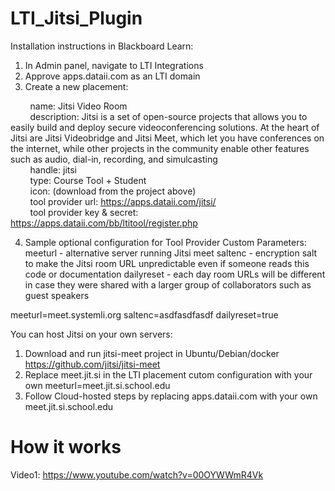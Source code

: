 # LTI_Jitsi_Plugin

Installation instructions in Blackboard Learn:

1. In Admin panel, navigate to LTI Integrations  
2. Approve apps.dataii.com as an LTI domain  
3. Create a new placement:  

  &nbsp;&nbsp;&nbsp;&nbsp;&nbsp;&nbsp;&nbsp;&nbsp;name: Jitsi Video Room  
  &nbsp;&nbsp;&nbsp;&nbsp;&nbsp;&nbsp;&nbsp;&nbsp;description: Jitsi is a set of open-source projects that allows you to easily build and deploy secure videoconferencing solutions. At the heart of Jitsi are Jitsi Videobridge and Jitsi Meet, which let you have conferences on the internet, while other projects in the community enable other features such as audio, dial-in, recording, and simulcasting  
  &nbsp;&nbsp;&nbsp;&nbsp;&nbsp;&nbsp;&nbsp;&nbsp;handle: jitsi  
  &nbsp;&nbsp;&nbsp;&nbsp;&nbsp;&nbsp;&nbsp;&nbsp;type: Course Tool + Student  
  &nbsp;&nbsp;&nbsp;&nbsp;&nbsp;&nbsp;&nbsp;&nbsp;icon: (download from the project above)  
  &nbsp;&nbsp;&nbsp;&nbsp;&nbsp;&nbsp;&nbsp;&nbsp;tool provider url: https://apps.dataii.com/jitsi/  
  &nbsp;&nbsp;&nbsp;&nbsp;&nbsp;&nbsp;&nbsp;&nbsp;tool provider key & secret: https://apps.dataii.com/bb/ltitool/register.php  

4. Sample optional configuration for Tool Provider Custom Parameters:
meeturl - alternative server running Jitsi meet
saltenc - encryption salt to make the Jitsi room URL unpredictable even if someone reads this code or documentation
dailyreset - each day room URLs will be different in case they were shared with a larger group of collaborators such as guest speakers

meeturl=meet.systemli.org
saltenc=asdfasdfasdf
dailyreset=true

You can host Jitsi on your own servers:
1. Download and run jitsi-meet project in Ubuntu/Debian/docker
https://github.com/jitsi/jitsi-meet
2. Replace meet.jit.si in the LTI placement cutom configuration with your own meeturl=meet.jit.si.school.edu 
3. Follow Cloud-hosted steps by replacing apps.dataii.com with your own meet.jit.si.school.edu

  
  

# How it works

Video1:
https://www.youtube.com/watch?v=00OYWWmR4Vk
